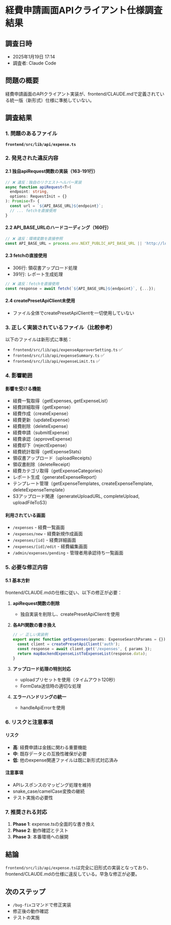# 経費申請画面APIクライアント仕様調査結果

## 調査日時
- 2025年1月19日 17:14
- 調査者: Claude Code

## 問題の概要
経費申請画面のAPIクライアント実装が、frontend/CLAUDE.mdで定義されている統一版（新形式）仕様に準拠していない。

## 調査結果

### 1. 問題のあるファイル
**`frontend/src/lib/api/expense.ts`**

### 2. 発見された違反内容

#### 2.1 独自apiRequest関数の実装（163-191行）
```typescript
// ❌ 違反：独自のリクエストヘルパー実装
async function apiRequest<T>(
  endpoint: string,
  options: RequestInit = {}
): Promise<T> {
  const url = `${API_BASE_URL}${endpoint}`;
  // ... fetchを直接使用
}
```

#### 2.2 API_BASE_URLのハードコーディング（160行）
```typescript
// ❌ 違反：環境変数を直接参照
const API_BASE_URL = process.env.NEXT_PUBLIC_API_BASE_URL || 'http://localhost:8080';
```

#### 2.3 fetchの直接使用
- 306行: 領収書アップロード処理
- 391行: レポート生成処理
```typescript
// ❌ 違反：fetchを直接使用
const response = await fetch(`${API_BASE_URL}${endpoint}`, {...});
```

#### 2.4 createPresetApiClient未使用
- ファイル全体でcreatePresetApiClientを一切使用していない

### 3. 正しく実装されているファイル（比較参考）
以下のファイルは新形式に準拠：
- `frontend/src/lib/api/expenseApproverSetting.ts` ✅
- `frontend/src/lib/api/expenseSummary.ts` ✅
- `frontend/src/lib/api/expenseLimit.ts` ✅

### 4. 影響範囲

#### 影響を受ける機能
- 経費一覧取得（getExpenses, getExpenseList）
- 経費詳細取得（getExpense）
- 経費作成（createExpense）
- 経費更新（updateExpense）
- 経費削除（deleteExpense）
- 経費申請（submitExpense）
- 経費承認（approveExpense）
- 経費却下（rejectExpense）
- 経費統計取得（getExpenseStats）
- 領収書アップロード（uploadReceipts）
- 領収書削除（deleteReceipt）
- 経費カテゴリ取得（getExpenseCategories）
- レポート生成（generateExpenseReport）
- テンプレート管理（getExpenseTemplates, createExpenseTemplate, deleteExpenseTemplate）
- S3アップロード関連（generateUploadURL, completeUpload, uploadFileToS3）

#### 利用されている画面
- `/expenses` - 経費一覧画面
- `/expenses/new` - 経費新規作成画面
- `/expenses/[id]` - 経費詳細画面
- `/expenses/[id]/edit` - 経費編集画面
- `/admin/expenses/pending` - 管理者用承認待ち一覧画面

### 5. 必要な修正内容

#### 5.1 基本方針
frontend/CLAUDE.mdの仕様に従い、以下の修正が必要：

1. **apiRequest関数の削除**
   - 独自実装を削除し、createPresetApiClientを使用

2. **各API関数の書き換え**
   ```typescript
   // ✅ 正しい実装例
   export async function getExpenses(params: ExpenseSearchParams = {}): Promise<ExpenseListResponse> {
     const client = createPresetApiClient('auth');
     const response = await client.get('/expenses', { params });
     return mapBackendExpenseListToExpenseList(response.data);
   }
   ```

3. **アップロード処理の特別対応**
   - uploadプリセットを使用（タイムアウト120秒）
   - FormData送信時の適切な処理

4. **エラーハンドリングの統一**
   - handleApiErrorを使用

### 6. リスクと注意事項

#### リスク
- **高**: 経費申請は金銭に関わる重要機能
- **中**: 既存データとの互換性確保が必要
- **低**: 他のexpense関連ファイルは既に新形式対応済み

#### 注意事項
- APIレスポンスのマッピング処理を維持
- snake_case/camelCase変換の継続
- テスト実施の必要性

### 7. 推奨される対応

1. **Phase 1**: expense.tsの全面的な書き換え
2. **Phase 2**: 動作確認とテスト
3. **Phase 3**: 本番環境への展開

## 結論
`frontend/src/lib/api/expense.ts`は完全に旧形式の実装となっており、frontend/CLAUDE.mdの仕様に違反している。早急な修正が必要。

## 次のステップ
- `/bug-fix`コマンドで修正実装
- 修正後の動作確認
- テストの実施